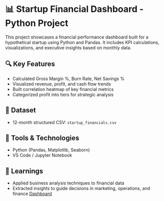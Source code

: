 # 📊 Startup Financial Dashboard - Python Project

This project showcases a financial performance dashboard built for a hypothetical startup using Python and Pandas. It includes KPI calculations, visualizations, and executive insights based on monthly data.

## 🔍 Key Features
- Calculated Gross Margin %, Burn Rate, Net Savings %
- Visualized revenue, profit, and cash flow trends
- Built correlation heatmap of key financial metrics
- Categorized profit into tiers for strategic analysis

## 📂 Dataset
- 12-month structured CSV: `startup_financials.csv`

## 🧰 Tools & Technologies
- Python (Pandas, Matplotlib, Seaborn)
- VS Code / Jupyter Notebook

## 🧠 Learnings
- Applied business analysis techniques to financial data
- Extracted insights to guide decisions in marketing, operations, and finance
[Dashboard](correlation_heatmap.png)
